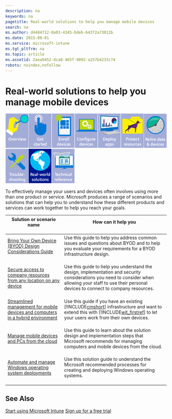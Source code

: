 ```yaml
---
description: na
keywords: na
pagetitle: Real-world solutions to help you manage mobile devices
search: na
ms.author: d4484712-0a03-4345-bdeb-64372a73012b
ms.date: 2015-08-01
ms.service: microsoft-intune
ms.tgt_pltfrm: na
ms.topic: article
ms.assetid: 2aea9452-dca8-465f-9092-a257b4233c74
robots: noindex,nofollow
---
```

# Real-world solutions to help you manage mobile devices
![](../Image/WIT_Nav_OverviewGray.png)![](../Image/WIT_Nav_GetStartedGray.png)![](../Image/WIT_Nav_EnrollDevicesGray.png)![](../Image/WIT_Nav_ConfigureDevicesGray.png)![](../Image/WIT_Nav_DeployAppsGray.png)![](../Image/WIT_Nav_ProtectResourcesGray.png)![](../Image/WIT_Nav_RetireDataDevicesGray.png)![](../Image/WIT_Nav_TroubleshootingGray.png)![](../Image/WIT_Nav_RealworldSolutions.png)![](../Image/WIT_Nav_TechnicalReferenceGray.png)

To effectively manage your users and devices often involves using more than one product or service. Microsoft produces a range of scenarios and solutions that can help you to understand how these different products and services can work together to help you reach your goals.

|Solution or scenario name <br /> <br />|How can it help you <br /> <br />|
|-----------------------------|-----------------------|
|[Bring Your Own Device (BYOD) Design Considerations Guide](http://technet.microsoft.com/library/dn656905.aspx) <br /> <br />|Use this guide to help you address common issues and questions about BYOD and to help you evaluate your requirements for a BYOD infrastructure design. <br /> <br />|
|[Secure access to company resources from any location on any device](http://technet.microsoft.com/library/dn550982.aspx) <br /> <br />|Use this guide to help you understand the design, implementation and security considerations you need to consider when allowing your staff to use their personal devices to connect to company resources. <br /> <br />|
|[Streamlined management for mobile devices and computers in a hybrid environment](http://technet.microsoft.com/library/dn582037.aspx) <br /> <br />|Use this guide if you have an existing [!INCLUDE[cmshort](../Token/cmshort_md.md)] infrastructure and want to extend this with [!INCLUDE[wit_firstref](../Token/wit_firstref_md.md)] to let your users work from their own devices. <br /> <br />|
|[Manage mobile devices and PCs from the cloud](http://technet.microsoft.com/library/dn715906.aspx) <br /> <br />|Use this guide to learn about the solution design and implementation steps that Microsoft recommends for managing computers and mobile devices from the cloud. <br /> <br />|
|[Automate and manage Windows operating system deployments](http://technet.microsoft.com/library/dn818437.aspx) <br /> <br />|Use this solution guide to understand the Microsoft recommended processes for creating and deploying Windows operating systems. <br /> <br />|

## See Also
[Start using Microsoft Intune](../Topic/Start_using_Microsoft_Intune.md)
[Sign up for a free trial](https://account.manage.microsoft.com/Signup/MainSignUp.aspx?OfferId=40BE278A-DFD1-470a-9EF7-9F2596EA7FF9&amp;ali=1)

